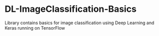 # DL-ImageClassification-Basics
Library contains basics for image classification using Deep Learning and Keras running on TensorFlow

